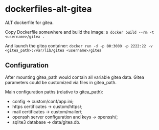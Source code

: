 dockerfiles-alt-gitea
======================

ALT dockerfile for gitea.

Copy Dockerfile somewhere and build the image:
`$ docker build --rm -t <username>/gitea .`

And launch the gitea container:
`docker run -d -p 80:3000 -p 2222:22 -v <gitea_path>:/var/lib/gitea <username>/gitea`

## Configuration

After mounting gitea_path would contain all variable gitea data. Gitea
parameters could be customized via files in gitea_path.

Main configuration paths (relative to gitea_path):
* config -> custom/conf/app.ini;
* https certificates -> custom/https/;
* mail certificates -> custom/mailer/;
* openssh server configuration and keys -> openssh/;
* sqlite3 database -> data/gitea.db.
